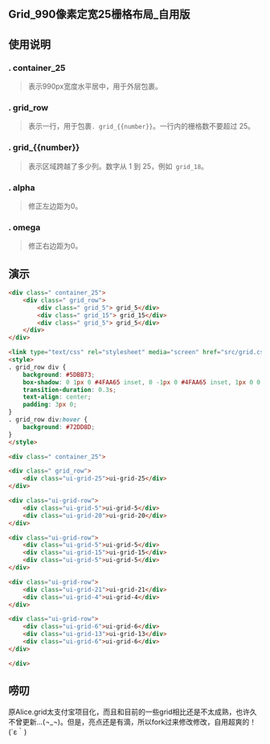 ## Grid_990像素定宽25栅格布局_自用版

## 使用说明

### . container_25
> 表示990px宽度水平居中，用于外层包裹。

### . grid_row
> 表示一行，用于包裹`. grid_{{number}}`。一行内的栅格数不要超过 25。

### . grid_{{number}}
> 表示区域跨越了多少列。数字从 1 到 25，例如` grid_18`。

### . alpha
> 修正左边距为0。

### . omega
> 修正右边距为0。

## 演示

```html
<div class=" container_25">
	<div class=" grid_row">
		<div class=" grid_5"> grid_5</div>
		<div class=" grid_15"> grid_15</div>
		<div class=" grid_5"> grid_5</div>
	</div>
</div>
```

```html
<link type="text/css" rel="stylesheet" media="screen" href="src/grid.css">
<style>
. grid_row div {
    background: #5DBB73;
    box-shadow: 0 1px 0 #4FAA65 inset, 0 -1px 0 #4FAA65 inset, 1px 0 0 #4FAA65 inset, -1px 0 0 #4FAA65 inset;
    transition-duration: 0.3s;
    text-align: center;
    padding: 3px 0;
}
. grid_row div:hover {
    background: #72DD8D;
}
</style>

<div class=" container_25">

<div class=" grid_row">
    <div class="ui-grid-25">ui-grid-25</div>
</div>

<div class="ui-grid-row">
    <div class="ui-grid-5">ui-grid-5</div>
    <div class="ui-grid-20">ui-grid-20</div>
</div>

<div class="ui-grid-row">
    <div class="ui-grid-5">ui-grid-5</div>
    <div class="ui-grid-15">ui-grid-15</div>
    <div class="ui-grid-5">ui-grid-5</div>
</div>

<div class="ui-grid-row">
    <div class="ui-grid-21">ui-grid-21</div>
    <div class="ui-grid-4">ui-grid-4</div>
</div>

<div class="ui-grid-row">
    <div class="ui-grid-6">ui-grid-6</div>
    <div class="ui-grid-13">ui-grid-13</div>
    <div class="ui-grid-6">ui-grid-6</div>    
</div>

</div>
```


## 唠叨
原Alice.grid太支付宝项目化，而且和目前的一些grid相比还是不太成熟，也许久不曾更新...(¬_¬)。但是，亮点还是有滴，所以fork过来修改修改，自用超爽的！(´ε｀)